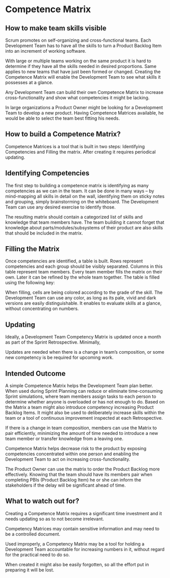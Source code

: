 # Competence Matrix 

## How to make team skills visible

Scrum promotes on self-organizing and cross-functional teams.  Each Development Team has to have all the skills to turn a Product Backlog Item into an increment of working software.

With large or multiple teams working on the same product it is hard to determine if they have all the skills needed in desired proportions. Same applies to new teams that have just been formed or changed. Creating the Competence Matrix will enable the Development Team to see what skills it possesses at a glance.

Any Development Team can build their own Competence Matrix to increase cross-functionality and show what competencies it might be lacking.

In large organizations a Product Owner might be looking for a Development Team to develop a new product. Having Competence Matrices available, he would be able to select the team best fitting his needs.

## How to build a Competence Matrix?

Competence Matrices is a tool that is built in two steps: Identifying Competencies and Filling the matrix. After creating it requires periodical updating.


## Identifying Competencies

The first step to building a competence matrix is identifying as many competencies as we can in the team. It can be done in many ways – by mind-mapping all skills in detail on the wall, identifying them on sticky notes and grouping, simply brainstorming on the whiteboard. The Development Team can use any desired exercise to identify those.

The resulting matrix should contain a categorized list of skills and knowledge that team members have.   The team building it cannot forget that knowledge about parts/modules/subsystems of their product are also skills that should be included in the matrix.


## Filling the Matrix

Once competencies are identified, a table is built. Rows represent competencies and each group should be visibly separated. Columns in this table represent team members.  Every team member fills the matrix on their own. Later it can be refined by the whole team together. The table is filled using the following key:

When filling, cells are being colored according to the grade of the skill. The Development Team can use any color, as long as its pale, vivid and dark versions are easily distinguishable. It enables to evaluate skills at a glance, without concentrating on numbers.

## Updating

Ideally, a Development Team Competency Matrix is updated once a month as part of the Sprint Retrospective. Minimally,

Updates are needed when there is a change in team’s composition, or some new competency is be required for upcoming work.

## Intended Outcome

A simple Competence Matrix helps the Development Team plan better. When used during Sprint Planning can reduce or eliminate time-consuming Sprint simulations, where team members assign tasks to each person to determine whether anyone is overloaded or has not enough to do. Based on the Matrix a team might also introduce competency increasing Product Backlog Items. It might also be used to deliberately increase skills within the team or a tool of continuous improvement inspected at each Retrospective.

If there is a change in team composition, members can use the Matrix to pair efficiently, minimizing the amount of time needed to introduce a new team member or transfer knowledge from a leaving one.

Competence Matrix helps decrease risk to the product by exposing competencies concentrated within one person and enabling the Development Team to act on increasing cross-functionality.

The Product Owner can use the matrix to order the Product Backlog more effectively. Knowing that the team should have its members pair when completing PBIs (Product Backlog Item) he or she can inform the stakeholders if the delay will be significant ahead of time.

## What to watch out for?

Creating a Competence Matrix requires a significant time investment and it needs updating so as to not become irrelevant.

Competency Matrices may contain sensitive information and may need to be a controlled document.

Used improperly, a Competency Matrix may be a tool for holding a Development Team accountable for increasing numbers in it, without regard for the practical need to do so.

When created it might also be easily forgotten, so all the effort put in preparing it will be lost.


